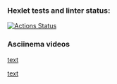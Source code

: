 ### Hexlet tests and linter status:
[![Actions Status](https://github.com/Sgutierrezgf/fullstack-javascript-project-103/actions/workflows/hexlet-check.yml/badge.svg)](https://github.com/Sgutierrezgf/fullstack-javascript-project-103/actions)


### Asciinema videos

[text](https://asciinema.org/connect/9077697b-061c-48c0-a7af-58aec0e9ffbe)

[text](https://asciinema.org/connect/9077697b-061c-48c0-a7af-58aec0e9ffbe)
